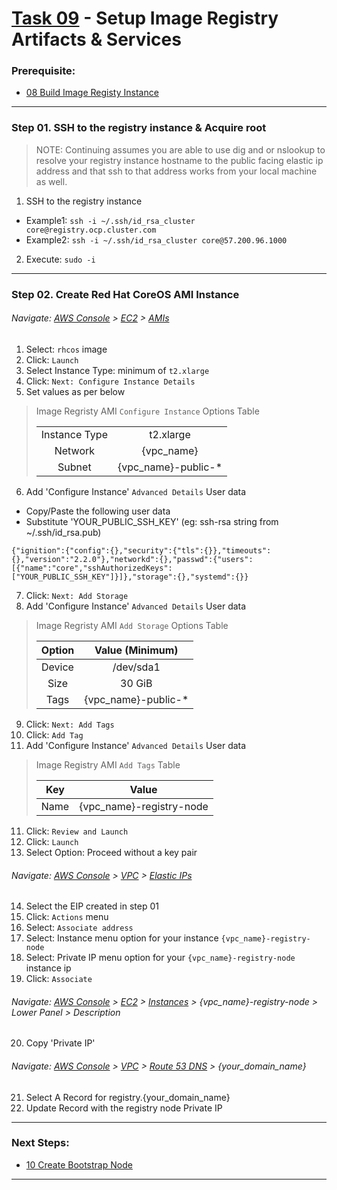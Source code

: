 # [Task 09](../tasks/registry) - Setup Image Registry Artifacts & Services
### Prerequisite:
  + [08 Build Image Registy Instance]
--------------------------------------------------------------------------------
### Step 01\. SSH to the registry instance & Acquire root
>   NOTE:
>   Continuing assumes you are able to use dig and or nslookup to resolve your
>   registry instance hostname to the public facing elastic ip address and that
>   ssh to that address works from your local machine as well.

  1. SSH to the registry instance
  - Example1: ` ssh -i ~/.ssh/id_rsa_cluster core@registry.ocp.cluster.com `
  - Example2: ` ssh -i ~/.ssh/id_rsa_cluster core@57.200.96.1000 `
  2. Execute: ` sudo -i `

---------------------------------------------------------------------------------
### Step 02\. Create Red Hat CoreOS AMI Instance
###### Navigate: [AWS Console] > [EC2] > [AMIs]
  1. Select: `rhcos` image
  2. Click: `Launch`
  3. Select Instance Type: minimum of `t2.xlarge`
  4. Click: `Next: Configure Instance Details`
  5. Set values as per below

>   Image Regristy AMI `Configure Instance` Options Table
>
>   |                |                     |
>   |:--------------:|:-------------------:|
>   | Instance Type  | t2.xlarge           |
>   | Network        | {vpc_name}          |
>   | Subnet         | {vpc_name}-public-* |

  6. Add 'Configure Instance' `Advanced Details` User data        
  - Copy/Paste the following user data        
  - Substitute 'YOUR\_PUBLIC\_SSH\_KEY' (eg: ssh-rsa string from ~/.ssh/id\_rsa.pub)   
```
{"ignition":{"config":{},"security":{"tls":{}},"timeouts":{},"version":"2.2.0"},"networkd":{},"passwd":{"users":[{"name":"core","sshAuthorizedKeys":["YOUR_PUBLIC_SSH_KEY"]}]},"storage":{},"systemd":{}}
```

  7. Click: `Next: Add Storage`
  8. Add 'Configure Instance' `Advanced Details` User data        
>   Image Regristy AMI `Add Storage` Options Table
>
>   | Option         | Value (Minimum)     |
>   |:--------------:|:-------------------:|
>   | Device         | /dev/sda1           |
>   | Size           | 30 GiB              |
>   | Tags           | {vpc_name}-public-* |

  9. Click: `Next: Add Tags`
  9. Click: `Add Tag`
 10. Add 'Configure Instance' `Advanced Details` User data        
>   Image Registry AMI `Add Tags` Table
>
>   | Key  | Value                    |
>   |:----:|:------------------------:|
>   | Name | {vpc_name}-registry-node |

 11. Click: `Review and Launch`
 12. Click: `Launch`
 13. Select Option: Proceed without a key pair

###### Navigate: [AWS Console] > [VPC] > [Elastic IPs]
 14. Select the EIP created in step 01
 15. Click: `Actions` menu
 16. Select: `Associate address`
 17. Select: Instance menu option for your instance `{vpc_name}-registry-node`
 18. Select: Private IP menu option for your `{vpc_name}-registry-node` instance ip
 19. Click: `Associate`

###### Navigate: [AWS Console] > [EC2] > [Instances] > {vpc_name}-registry-node > Lower Panel > Description
 20. Copy 'Private IP'

###### Navigate: [AWS Console] > [VPC] > [Route 53 DNS] > {your_domain_name}
 21. Select A Record for registry.{your\_domain\_name}
 22. Update Record with the registry node Private IP

---------------------------------------------------------------------------------
### Next Steps:
  + [10 Create Bootstrap Node]
--------------------------------------------------------------------------------
[08 Build Image Registy Instance]:../manual/08_ImageRegistryInstance.md
[10 Create Bootstrap Node]:../manual/10_Bootstrap.md
[EC2]:https://console.amazonaws-us-gov.com/ec2/home
[VPC]:https://console.amazonaws-us-gov.com/vpc/home
[AMIs]:https://console.amazonaws-us-gov.com/ec2/home#Images
[Instances]:https://console.amazonaws-us-gov.com/ec2/home#Instances
[AWS Console]:https://console.amazonaws-us-gov.com/console/home
[Elastic IPs]:https://console.amazonaws-us-gov.com/vpc/home#Addresses
[Route 53 DNS]:https://console.amazonaws-us-gov.com/route53/home
